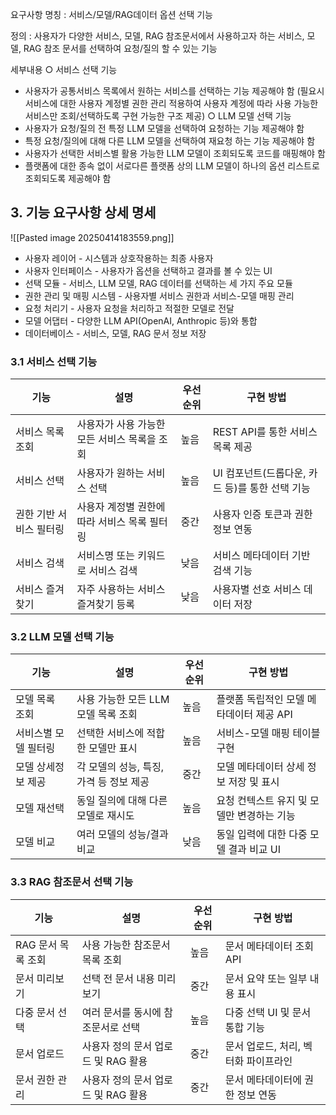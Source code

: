 요구사항 명칭 : 서비스/모델/RAG데이터 옵션 선택 기능

정의 :  사용자가 다양한 서비스, 모델, RAG 참조문서에서 사용하고자 하는 서비스, 
모델, RAG 참조 문서를 선택하여 요청/질의 할 수 있는 기능

세부내용
○ 서비스 선택 기능 
- 사용자가 공통서비스 목록에서 원하는 서비스를 선택하는 기능 제공해야 함 (필요시 서비스에 대한 사용자 계정별 권한 관리 적용하여 사용자 계정에 따라 사용 가능한 서비스만 조회/선택하도록 구현 가능한 구조 제공) 
○ LLM 모델 선택 기능 
- 사용자가 요청/질의 전 특정 LLM 모델을 선택하여 요청하는 기능 제공해야 함 
- 특정 요청/질의에 대해 다른 LLM 모델을 선택하여 재요청 하는 기능 제공해야 함 
- 사용자가 선택한 서비스별 활용 가능한 LLM 모델이 조회되도록 코드를 매핑해야 함 
- 플랫폼에 대한 종속 없이 서로다른 플랫폼 상의 LLM 모델이 하나의 옵션 리스트로 조회되도록 제공해야 함


## 3. 기능 요구사항 상세 명세
![[Pasted image 20250414183559.png]]
- 사용자 레이어 - 시스템과 상호작용하는 최종 사용자
- 사용자 인터페이스 - 사용자가 옵션을 선택하고 결과를 볼 수 있는 UI
- 선택 모듈 - 서비스, LLM 모델, RAG 데이터를 선택하는 세 가지 주요 모듈
- 권한 관리 및 매핑 시스템 - 사용자별 서비스 권한과 서비스-모델 매핑 관리
- 요청 처리기 - 사용자 요청을 처리하고 적절한 모델로 전달
- 모델 어댑터 - 다양한 LLM API(OpenAI, Anthropic 등)와 통합
- 데이터베이스 - 서비스, 모델, RAG 문서 정보 저장
### 3.1 서비스 선택 기능

| 기능            | 설명                        | 우선순위 | 구현 방법                         |
| ------------- | ------------------------- | ---- | ----------------------------- |
| 서비스 목록 조회     | 사용자가 사용 가능한 모든 서비스 목록을 조회 | 높음   | REST API를 통한 서비스 목록 제공        |
| 서비스 선택        | 사용자가 원하는 서비스 선택           | 높음   | UI 컴포넌트(드롭다운, 카드 등)를 통한 선택 기능 |
| 권한 기반 서비스 필터링 | 사용자 계정별 권한에 따라 서비스 목록 필터링 | 중간   | 사용자 인증 토큰과 권한 정보 연동           |
| 서비스 검색        | 서비스명 또는 키워드로 서비스 검색       | 낮음   | 서비스 메타데이터 기반 검색 기능            |
| 서비스 즐겨찾기      | 자주 사용하는 서비스 즐겨찾기 등록       | 낮음   | 사용자별 선호 서비스 데이터 저장            |

### 3.2 LLM 모델 선택 기능

| 기능          | 설명                       | 우선순위 | 구현 방법                    |
| ----------- | ------------------------ | ---- | ------------------------ |
| 모델 목록 조회    | 사용 가능한 모든 LLM 모델 목록 조회   | 높음   | 플랫폼 독립적인 모델 메타데이터 제공 API |
| 서비스별 모델 필터링 | 선택한 서비스에 적합한 모델만 표시      | 높음   | 서비스-모델 매핑 테이블 구현         |
| 모델 상세정보 제공  | 각 모델의 성능, 특징, 가격 등 정보 제공 | 중간   | 모델 메타데이터 상세 정보 저장 및 표시   |
| 모델 재선택      | 동일 질의에 대해 다른 모델로 재시도     | 높음   | 요청 컨텍스트 유지 및 모델만 변경하는 기능 |
| 모델 비교       | 여러 모델의 성능/결과 비교          | 낮음   | 동일 입력에 대한 다중 모델 결과 비교 UI |

### 3.3 RAG 참조문서 선택 기능

| 기능           | 설명                     | 우선순위 | 구현 방법                 |
| ------------ | ---------------------- | ---- | --------------------- |
| RAG 문서 목록 조회 | 사용 가능한 참조문서 목록 조회      | 높음   | 문서 메타데이터 조회 API       |
| 문서 미리보기      | 선택 전 문서 내용 미리보기        | 중간   | 문서 요약 또는 일부 내용 표시     |
| 다중 문서 선택     | 여러 문서를 동시에 참조문서로 선택    | 높음   | 다중 선택 UI 및 문서 통합 기능   |
| 문서 업로드       | 사용자 정의 문서 업로드 및 RAG 활용 | 중간   | 문서 업로드, 처리, 벡터화 파이프라인 |
| 문서 권한 관리     | 사용자 정의 문서 업로드 및 RAG 활용 | 중간   | 문서 메타데이터에 권한 정보 연동    |